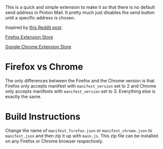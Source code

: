 This is a quick and simple extension to make it so that there is no default send address in Proton Mail.
It pretty much just disables the send button until a specific address is chosen.

Inspired by [this Reddit post](https://old.reddit.com/r/ProtonMail/comments/vnhdyh/possibility_to_not_set_any_default_address/).

[Firefox Extension Store](https://addons.mozilla.org/en-US/firefox/addon/protonmail-no-default-sender/)

[Google Chrome Extension Store](https://chrome.google.com/webstore/detail/protonmail-no-default-sen/kdaefaiohdhccnebmpncdladmlgfbbip)


# Firefox vs Chrome
The only differences between the Firefox and the Chrome version is that Firefox only accepts manifest with `manifest_version` set to 2 and Chrome only accepts manifests with `manifest_version` set to 3. Everything else is exactly the same. 

# Build Instructions
Change the name of `manifest_firefox.json` or `manifest_chrome.json` to `manifest.json` and then zip it up with `main.js`. This zip file can be installed on any Firefox or Chrome browser respectively. 

